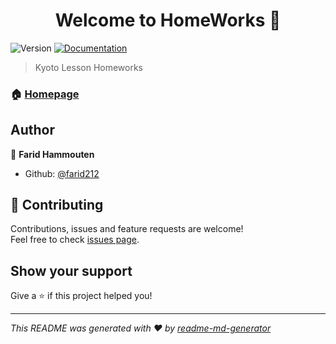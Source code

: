 <h1 align="center">Welcome to HomeWorks 👋</h1>
<p>
  <img alt="Version" src="https://img.shields.io/badge/version-1-blue.svg?cacheSeconds=2592000" />
  <a href="https://github.com/Kyoto-Lesson-Class/HomeWork/wiki">
    <img alt="Documentation" src="https://img.shields.io/badge/documentation-yes-brightgreen.svg" target="_blank" />
  </a>
</p>

> Kyoto Lesson Homeworks

### 🏠 [Homepage](https://kyoto-lesson-class.github.io/HomeWork/)

## Author

👤 **Farid Hammouten**

* Github: [@farid212](https://github.com/farid212)

## 🤝 Contributing

Contributions, issues and feature requests are welcome!<br />Feel free to check [issues page](https://github.com/Kyoto-Lesson-Class/HomeWork/issues).

## Show your support

Give a ⭐️ if this project helped you!

***
_This README was generated with ❤️ by [readme-md-generator](https://github.com/kefranabg/readme-md-generator)_